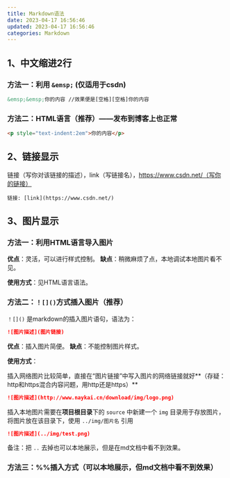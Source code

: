 ```yaml
---
title: Markdown语法
date: 2023-04-17 16:56:46
updated: 2023-04-17 16:56:46
categories: Markdown
---
```


## 1、中文缩进2行

### 方法一：利用 `&emsp;` (仅适用于csdn)

```html
&emsp;&emsp;你的内容 //效果便是[空格][空格]你的内容
```

### 方法二：HTML语言（推荐）——发布到博客上也正常

```html
<p style="text-indent:2em">你的内容</p>
```

## 2、链接显示

链接（写你对该链接的描述），link（写链接名），https://www.csdn.net/（写你的链接）

```
链接: [link](https://www.csdn.net/)
```

## 3、图片显示

### 方法一：利用HTML语言导入图片

**优点**：灵活，可以进行样式控制。		**缺点**：稍微麻烦了点，本地调试本地图片看不见。

**使用方式**：见HTML语言语法。

### 方法二：`！[]()`方式插入图片（推荐）

`！[]()` 是markdown的插入图片语句，语法为：

```markdown
![图片描述](图片链接)
```

**优点**：插入图片简便。							**缺点**：不能控制图片样式。

**使用方式**：

插入网络图片比较简单，直接在“图片链接”中写入图片的网络链接就好**（存疑：http和https混合内容问题，用http还是https）**

```markdown
![图片描述](http://www.naykai.cn/download/img/logo.png)
```

插入本地图片需要在**项目根目录**下的 `source` 中新建一个 `img` 目录用于存放图片，将图片放在该目录下，使用 `../img/图片名` 引用

```markdown
![图片描述](../img/test.png)
```

备注：把 `..` 去掉也可以本地展示，但是在md文档中看不到效果。

### 方法三：%%插入方式（可以本地展示，但md文档中看不到效果）

